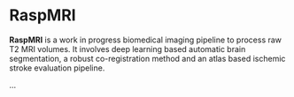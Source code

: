 ﻿# RaspMRI

**RaspMRI** is a work in progress biomedical imaging pipeline to process raw T2 MRI volumes. It involves deep learning based automatic brain segmentation, a robust co-registration method and an atlas based ischemic stroke evaluation pipeline.

...
